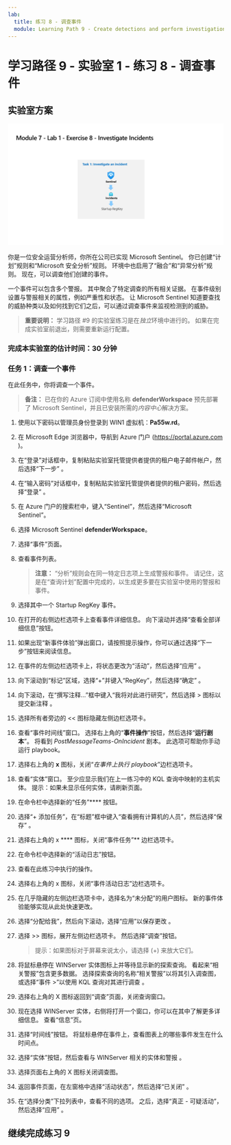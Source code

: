 ```yaml
---
lab:
  title: 练习 8 - 调查事件
  module: Learning Path 9 - Create detections and perform investigations using Microsoft Sentinel
---
```


# 学习路径 9 - 实验室 1 - 练习 8 - 调查事件

## 实验室方案

![实验室概述。](../Media/SC-200-Lab_Diagrams_Mod7_L1_Ex8.png)

你是一位安全运营分析师，你所在公司已实现 Microsoft Sentinel。 你已创建“计划”规则和“Microsoft 安全分析”规则。 环境中也启用了“融合”和“异常分析”规则。 现在，可以调查他们创建的事件。

一个事件可以包含多个警报。 其中聚合了特定调查的所有相关证据。 在事件级别设置与警报相关的属性，例如严重性和状态。 让 Microsoft Sentinel 知道要查找的威胁种类以及如何找到它们之后，可以通过调查事件来监视检测到的威胁。

>**重要说明：** 学习路径 #9 的实验室练习是在*独立*环境中进行的。 如果在完成实验室前退出，则需要重新运行配置。

### 完成本实验室的估计时间：30 分钟

### 任务 1：调查一个事件

在此任务中，你将调查一个事件。

>**备注：** 已在你的 Azure 订阅中使用名称 **defenderWorkspace** 预先部署了 Microsoft Sentinel，并且已安装所需的*内容中心*解决方案。

1. 使用以下密码以管理员身份登录到 WIN1 虚拟机：**Pa55w.rd**。  

1. 在 Microsoft Edge 浏览器中，导航到 Azure 门户 (<https://portal.azure.com> )。

1. 在“登录”对话框中，复制粘贴实验室托管提供者提供的租户电子邮件帐户，然后选择“下一步”  。

1. 在“输入密码”对话框中，复制粘贴实验室托管提供者提供的租户密码，然后选择“登录”  。

1. 在 Azure 门户的搜索栏中，键入“Sentinel”，然后选择“Microsoft Sentinel”。

1. 选择 Microsoft Sentinel **defenderWorkspace**。

1. 选择“事件”页面。

1. 查看事件列表。

    >**注意：** “分析”规则会在同一特定日志项上生成警报和事件。 请记住，这是在“查询计划”配置中完成的，以生成更多要在实验室中使用的警报和事件。
  
1. 选择其中一个 Startup RegKey 事件。

1. 在打开的右侧边栏选项卡上查看事件详细信息。 向下滚动并选择“查看全部详细信息”按钮。

1. 如果出现“新事件体验”弹出窗口，请按照提示操作，你可以通过选择“下一步”按钮来阅读信息。

1. 在事件的左侧边栏选项卡上，将状态更改为“活动”，然后选择“应用” 。

1. 向下滚动到“标记”区域，选择“+”并键入“RegKey”，然后选择“确定”  。

1. 向下滚动，在“撰写注释...”框中键入“我将对此进行研究”，然后选择 > 图标以提交新注释 。

1. 选择所有者旁边的 << 图标隐藏左侧边栏选项卡。

1. 查看“事件时间线”窗口。 选择右上角的“**事件操作**”按钮，然后选择“**运行剧本**”。 将看到 *PostMessageTeams-OnIncident* 剧本。 此选项可帮助你手动运行 playbook。

1. 选择右上角的 **x** 图标，关闭“*在事件上执行 playbook*”边栏选项卡。

1. 查看“实体”窗口。 至少应显示我们在上一练习中的 KQL 查询中映射的主机实体。 提示：如果未显示任何实体，请刷新页面。

1. 在命令栏中选择新的“任务”**** 按钮。

1. 选择“+ 添加任务”，在“标题”框中键入“查看拥有计算机的人员”，然后选择“保存”  。

1. 选择右上角的 x **** 图标，关闭“事件任务”** 边栏选项卡。

1. 在命令栏中选择新的“活动日志”按钮。

1. 查看在此练习中执行的操作。

1. 选择右上角的 x 图标，关闭“事件活动日志”边栏选项卡。

1. 在几乎隐藏的左侧边栏选项卡中，选择名为“未分配”的用户图标。 新的事件体验能够实现从此处快速更改。

1. 选择“分配给我”，然后向下滚动，选择“应用”以保存更改 。

1. 选择 >> 图标，展开左侧边栏选项卡。 然后选择“调查”按钮。

    >提示：如果图标对于屏幕来说太小，请选择 (+) 来放大它们。

1. 将鼠标悬停在 WINServer 实体图标上并等待显示新的探索查询。 看起来“相关警报”包含更多数据。 选择探索查询的名称“相关警报”以将其引入调查图，或选择“事件 >”以使用 KQL 查询对其进行调查 。

1. 选择右上角的 X 图标返回到“调查”页面，关闭查询窗口。

1. 现在选择 WINServer 实体，右侧将打开一个窗口，你可以在其中了解更多详细信息。 查看“信息”页。

1. 选择“时间线”按钮。 将鼠标悬停在事件上，查看图表上的哪些事件发生在什么时间点。

1. 选择“实体”按钮，然后查看与 WINServer 相关的实体和警报  。

1. 选择页面右上角的 X 图标关闭调查图。

1. 返回事件页面，在左窗格中选择“活动状态”，然后选择“已关闭” 。 

1. 在“选择分类”下拉列表中，查看不同的选项。 之后，选择“真正 - 可疑活动”，然后选择“应用” 。

## 继续完成练习 9
